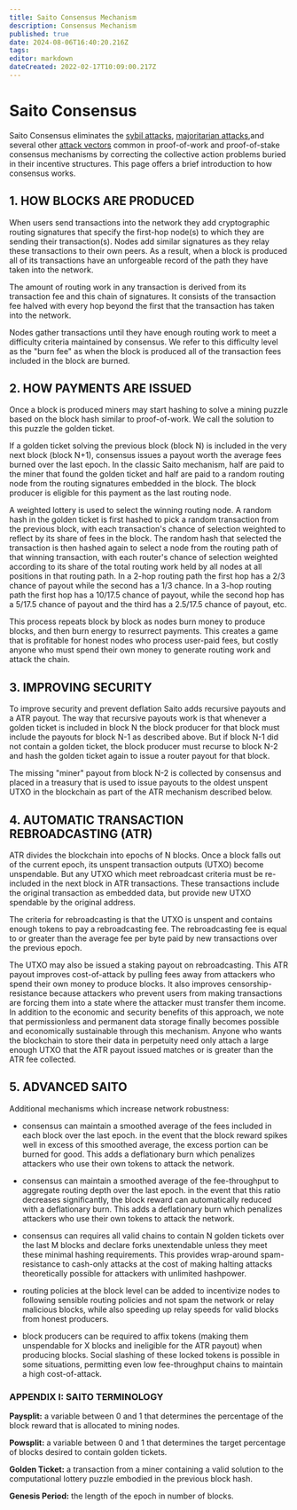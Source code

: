 ```yaml
---
title: Saito Consensus Mechanism
description: Consensus Mechanism
published: true
date: 2024-08-06T16:40:20.216Z
tags: 
editor: markdown
dateCreated: 2022-02-17T10:09:00.217Z
---
```


# Saito Consensus

Saito Consensus eliminates the [sybil attacks](/consensus/sybil-proof),  [majoritarian attacks](/consensus/majoritarian-attacks),and several other [attack vectors](/consensus/attack-vectors) common in proof-of-work and proof-of-stake consensus mechanisms by correcting the collective action problems buried in their incentive structures. This page offers a brief introduction to how consensus works.

## 1. HOW BLOCKS ARE PRODUCED

When users send transactions into the network they add cryptographic routing signatures that specify the first-hop node(s) to which they are sending their transaction(s). Nodes add similar signatures as they relay these transactions to their own peers. As a result, when a block is produced all of its transactions have an unforgeable record of the path they have taken into the network.

The amount of routing work in any transaction is derived from its transaction fee and this chain of signatures. It consists of the transaction fee halved with every hop beyond the first that the transaction has taken into the network. 

Nodes gather transactions until they have enough routing work to meet a difficulty criteria maintained by consensus. We refer to this difficulty level as the "burn fee" as when the block is produced all of the transaction fees included in the block are burned.

## 2. HOW PAYMENTS ARE ISSUED

Once a block is produced miners may start hashing to solve a mining puzzle based on the block hash similar to proof-of-work. We call the solution to this puzzle the golden ticket.

If a golden ticket solving the previous block (block N) is included in the very next block (block N+1), consensus issues a payout worth the average fees burned over the last epoch. In the classic Saito mechanism, half are paid to the miner that found the golden ticket and half are paid to a random routing node from the routing signatures embedded in the block. The block producer is eligible for this payment as the last routing node.

A weighted lottery is used to select the winning routing node. A random hash in the golden ticket is first hashed to pick a random transaction from the previous block, with each transaction's chance of selection weighted to reflect by its share of fees in the block. The random hash that selected the transaction is then hashed again to select a node from the routing path of that winning transaction, with each router's chance of selection weighted according to its share of the total routing work held by all nodes at all positions in that routing path. In a 2-hop routing path the first hop has a 2/3 chance of payout while the second has a 1/3 chance. In a 3-hop routing path the first hop has a 10/17.5 chance of payout, while the second hop has a 5/17.5 chance of payout and the third has a 2.5/17.5 chance of payout, etc.

This process repeats block by block as nodes burn money to produce blocks, and then burn energy to resurrect payments. This creates a game that is profitable for honest nodes who process user-paid fees, but costly anyone who must spend their own money to generate routing work and attack the chain.

## 3. IMPROVING SECURITY

To improve security and prevent deflation Saito adds recursive payouts and a ATR payout. The way that recursive payouts work is that whenever a golden ticket is included in block N the block producer for that block must include the payouts for block N-1 as described above. But if block N-1 did not contain a golden ticket, the block producer must recurse to block N-2 and hash the golden ticket again to issue a router payout for that block.

The missing "miner" payout from block N-2 is collected by consensus and placed in a treasury that is used to issue payouts to the oldest unspent UTXO in the blockchain as part of the ATR mechanism described below.

## 4. AUTOMATIC TRANSACTION REBROADCASTING (ATR)

ATR divides the blockchain into epochs of N blocks. Once a block falls out of the current epoch, its unspent transaction outputs (UTXO) become unspendable. But any UTXO which meet rebroadcast criteria must be re-included in the next block in ATR transactions. These transactions include the original transaction as embedded data, but provide new UTXO spendable by the original address.

The criteria for rebroadcasting is that the UTXO is unspent and contains enough tokens to pay a rebroadcasting fee. The rebroadcasting fee is equal to or greater than the average fee per byte paid by new transactions over the previous epoch.

The UTXO may also be issued a staking payout on rebroadcasting. This ATR payout improves cost-of-attack by pulling fees away from attackers who spend their own money to produce blocks. It also improves censorship-resistance because attackers who prevent users from making transactions are forcing them into a state where the attacker must transfer them income. In addition to the economic and security benefits of this approach, we note that permissionless and permanent data storage finally becomes possible and economically sustainable through this mechanism. Anyone who wants the blockchain to store their data in perpetuity need only attach a large enough UTXO that the ATR payout issued matches or is greater than the ATR fee collected.

## 5. ADVANCED SAITO

Additional mechanisms which increase network robustness:

* consensus can maintain a smoothed average of the fees included in each block over the last epoch. in the event that the block reward spikes well in excess of this smoothed average, the excess portion can be burned for good. This adds a deflationary burn which penalizes attackers who use their own tokens to attack the network.

* consensus can maintain a smoothed average of the fee-throughput to aggregate routing depth over the last epoch. in the event that this ratio decreases significantly, the block reward can automatically reduced with a deflationary burn. This adds a deflationary burn which penalizes attackers who use their own tokens to attack the network.

* consensus can requires all valid chains to contain N golden tickets over the last M blocks and declare forks unextendable unless they meet these minimal hashing requirements. This provides wrap-around spam-resistance to cash-only attacks at the cost of making halting attacks theoretically possible for attackers with unlimited hashpower.

* routing policies at the block level can be added to incentivize nodes to following sensible routing policies and not spam the network or relay malicious blocks, while also speeding up relay speeds for valid blocks from honest producers.

* block producers can be required to affix tokens (making them unspendable for X blocks and ineligible for the ATR payout) when producing blocks. Social slashing of these locked tokens is possible in some situations, permitting even low fee-throughput chains to maintain a high cost-of-attack.


### APPENDIX I: SAITO TERMINOLOGY

**Paysplit:** a variable between 0 and 1 that determines the percentage of the block reward that is allocated to mining nodes.

**Powsplit:** a variable between 0 and 1 that determines the target percentage of blocks desired to contain golden tickets.

**Golden Ticket:** a transaction from a miner containing a valid solution to the computational lottery puzzle embodied in the previous block hash.

**Genesis Period:** the length of the epoch in number of blocks.




